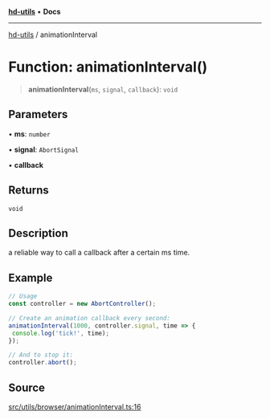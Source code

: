 [**hd-utils**](../README.md) • **Docs**

***

[hd-utils](../globals.md) / animationInterval

# Function: animationInterval()

> **animationInterval**(`ms`, `signal`, `callback`): `void`

## Parameters

• **ms**: `number`

• **signal**: `AbortSignal`

• **callback**

## Returns

`void`

## Description

a reliable way to call a callback after a certain ms time.

## Example

```ts
// Usage
const controller = new AbortController();

// Create an animation callback every second:
animationInterval(1000, controller.signal, time => {
 console.log('tick!', time);
});

// And to stop it:
controller.abort();
```

## Source

[src/utils/browser/animationInterval.ts:16](https://github.com/AhmadHddad/h-utils/blob/8e9e542f98b1a43a336ce585dc8666b21b0e894d/src/utils/browser/animationInterval.ts#L16)
